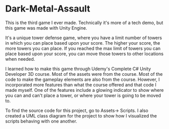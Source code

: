 # Dark-Metal-Assault
This is the third game I ever made. Technically it's more of a tech demo, but this game was made with Unity Engine.

It's a unique tower defense game, where you have a limit number of towers in which you can place based upon your score. The higher your score, the more towers you can place. If you reached the max limit of towers you can place based upon your score, you can move those towers to other locations when needed.

I learned how to make this game through Udemy's Complete C# Unity Developer 3D course. Most of the assets were from the course. Most of the code to make the gameplay elements are also from the course. However, I incorporated more features than what the course offered and that code I made myself. One of the features include a glowing indicator to show where you can and can't place a tower, or where your tower is going to be moved to.

To find the source code for this project, go to Assets-> Scripts. I also created a UML class diagram for the project to show how I visualized the scripts behaving with one another.
